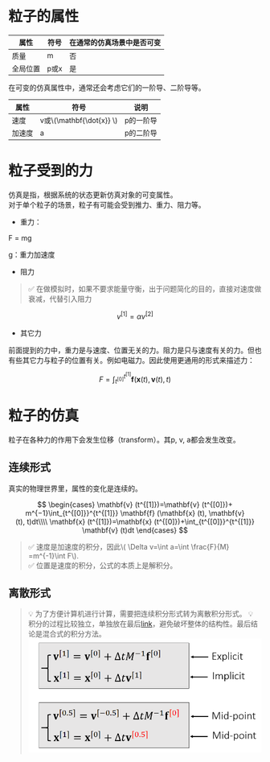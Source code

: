 # 粒子的属性

|属性|符号|在通常的仿真场景中是否可变|
|---|---|---|
|质量|m|否|
|全局位置|p或x|是|

在可变的仿真属性中，通常还会考虑它们的一阶导、二阶导等。

|属性|符号|说明|
|---|---|---|
|速度|v或\\(\mathbf{\dot{x}} \\)|p的一阶导|
|加速度|a|p的二阶导|

# 粒子受到的力

仿真是指，根据系统的状态更新仿真对象的可变属性。   
对于单个粒子的场景，粒子有可能会受到推力、重力、阻力等。  

- 重力：    

F = mg

g：重力加速度

- 阻力    

> &#x2705; 在做模拟时，如果不要求能量守衡，出于问题简化的目的，直接对速度做衰减，代替引入阻力  

$$
v^{[1]} = \alpha v^{[2]}
$$

- 其它力

前面提到的力中，重力是与速度、位置无关的力。阻力是只与速度有关的力。但也有些其它力与粒子的位置有关。例如电磁力。因此使用更通用的形式来描述力：

$$
F = \int_{t^{[0]}}^{t^{[1]}} \mathbf{f} (\mathbf{x} (t), \mathbf{v} (t), t)
$$

# 粒子的仿真

粒子在各种力的作用下会发生位移（transform）。其p, v, a都会发生改变。  

## 连续形式

真实的物理世界里，属性的变化是连续的。

$$
\begin{cases}
 \mathbf{v} (t^{[1]})=\mathbf{v} (t^{[0]})+ m^{−1}\int_{t^{[0]}}^{t^{[1]}} \mathbf{f} (\mathbf{x} (t), \mathbf{v} (t), t)dt\\\\
\mathbf{x} (t^{[1]})=\mathbf{x} (t^{[0]})+\int_{t^{[0]}}^{t^{[1]}} \mathbf{v} (t)dt
\end{cases}
$$

> &#x2705; 速度是加速度的积分，因此\\( \Delta v=\int a=\int \frac{F}{M} =m^{-1}\int F\\).   
> &#x2705; 位置是速度的积分，公式的本质上是解积分。   

## 离散形式

> &#x1F4A1; 为了方便计算机进行计算，需要把连续积分形式转为离散积分形式。
> &#x1F4A1; 积分的过程比较独立，单独放在最后[link](./3_rigid_supplementary.md)，避免破坏整体的结构性。最后结论是混合式的积分方法。
> ![](../assets/03-11.png)    

